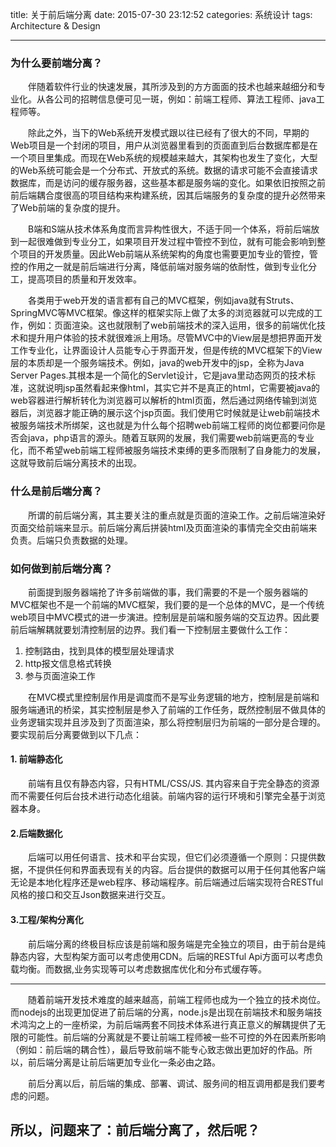 title: 关于前后端分离
date: 2015-07-30 23:12:52
categories: 系统设计
tags: Architecture & Design

---
### 为什么要前端分离？

　　伴随着软件行业的快速发展，其所涉及到的方方面面的技术也越来越细分和专业化。从各公司的招聘信息便可见一斑，例如：前端工程师、算法工程师、java工程师等。
   
　　除此之外，当下的Web系统开发模式跟以往已经有了很大的不同，早期的Web项目是一个封闭的项目，用户从浏览器里看到的页面直到后台数据库都是在一个项目里集成。而现在Web系统的规模越来越大，其架构也发生了变化，大型的Web系统可能会是一个分布式、开放式的系统。数据的请求可能不会直接请求数据库，而是访问的缓存服务器，这些基本都是服务端的变化。如果依旧按照之前前后端耦合度很高的项目结构来构建系统，因其后端服务的复杂度的提升必然带来了Web前端的复杂度的提升。
   
　　B端和S端从技术体系角度而言异构性很大，不适于同一个体系，将前后端放到一起很难做到专业分工，如果项目开发过程中管控不到位，就有可能会影响到整个项目的开发质量。因此Web前端从系统架构的角度也需要更加专业的管控，管控的作用之一就是前后端进行分离，降低前端对服务端的依耐性，做到专业化分工，提高项目的质量和开发效率。
   
　　各类用于web开发的语言都有自己的MVC框架，例如java就有Struts、SpringMVC等MVC框架。像这样的框架实际上做了太多的浏览器就可以完成的工作，例如：页面渲染。这也就限制了web前端技术的深入运用，很多的前端优化技术和提升用户体验的技术就很难派上用场。尽管MVC中的View层是想把界面开发工作专业化，让界面设计人员能专心于界面开发，但是传统的MVC框架下的View层的本质却是一个服务端技术。例如，java的web开发中的jsp，全称为Java Server Pages.其根本是一个简化的Servlet设计，它是java里动态网页的技术标准，这就说明jsp虽然看起来像html，其实它并不是真正的html，它需要被java的web容器进行解析转化为浏览器可以解析的html页面，然后通过网络传输到浏览器后，浏览器才能正确的展示这个jsp页面。我们使用它时候就是让web前端技术被服务端技术所绑架，这也就是为什么每个招聘web前端工程师的岗位都要问你是否会java，php语言的源头。随着互联网的发展，我们需要web前端更高的专业化，而不希望web前端工程师被服务端技术束缚的更多而限制了自身能力的发展，这就导致前后端分离技术的出现。
   
### 什么是前后端分离？
　　所谓的前后端分离，其主要关注的重点就是页面的渲染工作。之前后端渲染好页面交给前端来显示。前后端分离后拼装html及页面渲染的事情完全交由前端来负责。后端只负责数据的处理。
   
### 如何做到前后端分离？
　　前面提到服务器端抢了许多前端做的事，我们需要的不是一个服务器端的MVC框架也不是一个前端的MVC框架，我们要的是一个总体的MVC，是一个传统web项目中MVC模式的进一步演进。控制层是前端和服务端的交互边界。因此要前后端解耦就要划清控制层的边界。我们看一下控制层主要做什么工作：
   1. 控制路由，找到具体的模型层处理请求
   2. http报文信息格式转换
   3. 参与页面渲染工作
   
   
　　在MVC模式里控制层作用是调度而不是写业务逻辑的地方，控制层是前端和服务端通讯的桥梁，其实控制层是参入了前端的工作任务，既然控制层不做具体的业务逻辑实现并且涉及到了页面渲染，那么将控制层归为前端的一部分是合理的。
   要实现前后分离要做到以下几点：
   #### 1. 前端静态化
　　前端有且仅有静态内容，只有HTML/CSS/JS. 其内容来自于完全静态的资源而不需要任何后台技术进行动态化组装。前端内容的运行环境和引擎完全基于浏览器本身。
   #### 2.后端数据化
　　后端可以用任何语言、技术和平台实现，但它们必须遵循一个原则：只提供数据，不提供任何和界面表现有关的内容。后台提供的数据可以用于任何其他客户端无论是本地化程序还是web程序、移动端程序。前后端通过后端实现符合RESTful风格的接口和交互Json数据来进行交互。
   #### 3.工程/架构分离化
　　前后端分离的终极目标应该是前端和服务端是完全独立的项目，由于前台是纯静态内容，大型构架方面可以考虑使用CDN。后端的RESTful Api方面可以考虑负载均衡。而数据,业务实现等可以考虑数据库优化和分布式缓存等。
   
-----

　　随着前端开发技术难度的越来越高，前端工程师也成为一个独立的技术岗位。而nodejs的出现更加促进了前后端的分离，node.js是出现在前端技术和服务端技术鸿沟之上的一座桥梁，为前后端两套不同技术体系进行真正意义的解耦提供了无限的可能性。前后端的分离就是不要让前端工程师被一些不可控的外在因素所影响（例如：前后端的耦合性），最后导致前端不能专心致志做出更加好的作品。所以，前后端分离是让前后端更加专业化一条必由之路。

　　前后分离以后，前后端的集成、部署、调试、服务间的相互调用都是我们要考虑的问题。

## 所以，问题来了：前后端分离了，然后呢？


